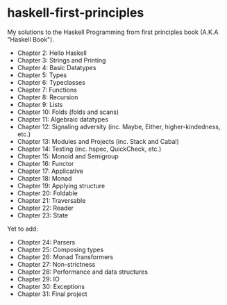 # haskell-first-principles

My solutions to the Haskell Programming from first principles book (A.K.A "Haskell Book").

- Chapter 2: Hello Haskell
- Chapter 3: Strings and Printing
- Chapter 4: Basic Datatypes
- Chapter 5: Types
- Chapter 6: Typeclasses
- Chapter 7: Functions
- Chapter 8: Recursion
- Chapter 9: Lists
- Chapter 10: Folds (folds and scans)
- Chapter 11: Algebraic datatypes
- Chapter 12: Signaling adversity (inc. Maybe, Either, higher-kindedness, etc.)
- Chapter 13: Modules and Projects (inc. Stack and Cabal)
- Chapter 14: Testing (inc. hspec, QuickCheck, etc.)
- Chapter 15: Monoid and Semigroup
- Chapter 16: Functor
- Chapter 17: Applicative
- Chapter 18: Monad
- Chapter 19: Applying structure 
- Chapter 20: Foldable
- Chapter 21: Traversable
- Chapter 22: Reader
- Chapter 23: State

Yet to add:

- Chapter 24: Parsers
- Chapter 25: Composing types
- Chapter 26: Monad Transformers
- Chapter 27: Non-strictness
- Chapter 28: Performance and data structures
- Chapter 29: IO
- Chapter 30: Exceptions
- Chapter 31: Final project
